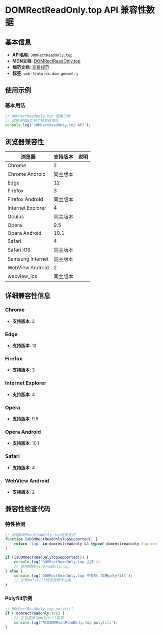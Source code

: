 # DOMRectReadOnly.top API 兼容性数据

## 基本信息

- **API名称**: `DOMRectReadOnly.top`
- **MDN文档**: [DOMRectReadOnly.top](https://developer.mozilla.org/docs/Web/API/DOMRectReadOnly/top)
- **规范文档**: [查看规范](https://drafts.fxtf.org/geometry/#dom-domrectreadonly-top)
- **标签**: `web-features:dom-geometry`

## 使用示例

### 基本用法

```javascript
// DOMRectReadOnly.top 使用示例
// 请查阅MDN文档了解具体用法
console.log('DOMRectReadOnly.top API');
```

## 浏览器兼容性

| 浏览器 | 支持版本 | 说明 |
|--------|----------|------|
| Chrome | 2 |  |
| Chrome Android | 同主版本 |  |
| Edge | 12 |  |
| Firefox | 3 |  |
| Firefox Android | 同主版本 |  |
| Internet Explorer | 4 |  |
| Oculus | 同主版本 |  |
| Opera | 9.5 |  |
| Opera Android | 10.1 |  |
| Safari | 4 |  |
| Safari iOS | 同主版本 |  |
| Samsung Internet | 同主版本 |  |
| WebView Android | 2 |  |
| webview_ios | 同主版本 |  |

## 详细兼容性信息

### Chrome

- **支持版本**: 2

### Edge

- **支持版本**: 12

### Firefox

- **支持版本**: 3

### Internet Explorer

- **支持版本**: 4

### Opera

- **支持版本**: 9.5

### Opera Android

- **支持版本**: 10.1

### Safari

- **支持版本**: 4

### WebView Android

- **支持版本**: 2

## 兼容性检查代码

### 特性检测

```javascript
// 检查DOMRectReadOnly.top是否支持
function isDOMRectReadOnlyTopSupported() {
    return 'top' in domrectreadonly && typeof domrectreadonly.top === 'function';
}

if (isDOMRectReadOnlyTopSupported()) {
    console.log('DOMRectReadOnly.top 支持');
    // 使用DOMRectReadOnly.top
} else {
    console.log('DOMRectReadOnly.top 不支持，需要polyfill');
    // 加载polyfill或使用替代方案
}
```

### Polyfill示例

```javascript
// DOMRectReadOnly.top polyfill
if (!domrectreadonly.top) {
    // 在这里添加polyfill实现
    console.log('加载DOMRectReadOnly.top polyfill');
}
```

